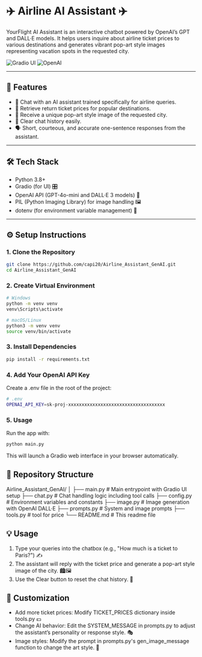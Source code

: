 # ✈️ Airline AI Assistant ✈️

YourFlight AI Assistant is an interactive chatbot powered by OpenAI’s GPT and DALL·E models. It helps users inquire about airline ticket prices to various destinations and generates vibrant pop-art style images representing vacation spots in the requested city.

![Gradio UI](https://img.shields.io/badge/Powered%20by-Gradio-%23FF6B00?style=flat&logo=gradio)
![OpenAI](https://img.shields.io/badge/API-OpenAI-%2300A67E)

---

## 🚀 Features

- 💬 Chat with an AI assistant trained specifically for airline queries.
- 💸 Retrieve return ticket prices for popular destinations.
- 🎨 Receive a unique pop-art style image of the requested city.
- 🧹 Clear chat history easily.
- 🗣️ Short, courteous, and accurate one-sentence responses from the assistant.

---

## 🛠️ Tech Stack

- Python 3.8+
- Gradio (for UI) 🎛️
- OpenAI API (GPT-4o-mini and DALL·E 3 models) 🤖
- PIL (Python Imaging Library) for image handling 🖼️
- dotenv (for environment variable management) 🌿

---

## ⚙️ Setup Instructions

### 1. Clone the Repository

```bash
git clone https://github.com/capi20/Airline_Assistant_GenAI.git
cd Airline_Assistant_GenAI
```

### 2. Create Virtual Environment

```bash
# Windows
python -m venv venv
venv\Scripts\activate

# macOS/Linux
python3 -m venv venv
source venv/bin/activate
```

### 3. Install Dependencies

```bash
pip install -r requirements.txt
```

### 4. Add Your OpenAI API Key

Create a .env file in the root of the project:

```bash
# .env
OPENAI_API_KEY=sk-proj-xxxxxxxxxxxxxxxxxxxxxxxxxxxxxxxxxxxx
```

### 5. Usage
Run the app with:

```bash
python main.py
```

This will launch a Gradio web interface in your browser automatically.

## 📂 Repository Structure

Airline_Assistant_GenAI/
│
├── main.py             # Main entrypoint with Gradio UI setup
├── chat.py             # Chat handling logic including tool calls
├── config.py           # Environment variables and constants
├── image.py            # Image generation with OpenAI DALL·E
├── prompts.py          # System and image prompts
├── tools.py            # tool for price
└── README.md           # This readme file


## 💡 Usage

1. Type your queries into the chatbox (e.g., "How much is a ticket to Paris?") ✍️
2. The assistant will reply with the ticket price and generate a pop-art style image of the city. 🏙️🖼️
3. Use the Clear button to reset the chat history. 🧹

## 🔧 Customization

- Add more ticket prices: Modify TICKET_PRICES dictionary inside tools.py 💵
- Change AI behavior: Edit the SYSTEM_MESSAGE in prompts.py to adjust the assistant’s personality or response style. 🎭
- Image styles: Modify the prompt in prompts.py's gen_image_message function to change the art style. 🎨



